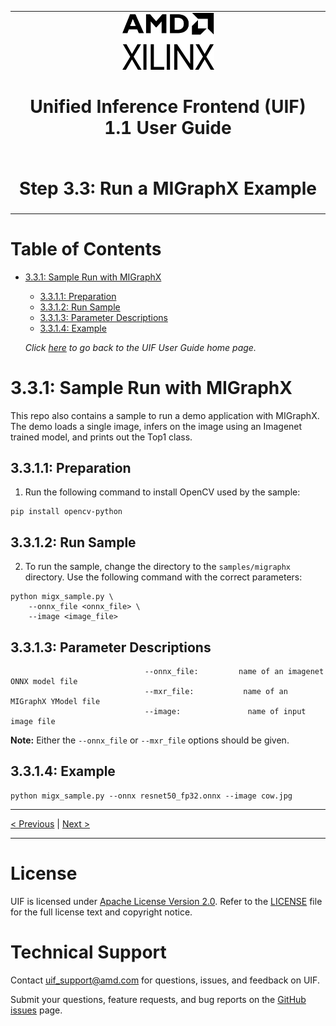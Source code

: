 <table width="100%">
  <tr width="100%">
    <td align="center"><img src="https://raw.githubusercontent.com/Xilinx/Image-Collateral/main/xilinx-logo.png" width="30%"/><h1>Unified Inference Frontend (UIF) 1.1 User Guide </h1>
    </td>
 </tr>
 <tr>
 <td align="center"><h1>Step 3.3: Run a MIGraphX Example</h1>
 </td>
 </tr>
</table>

# Table of Contents
- [3.3.1: Sample Run with MIGraphX](#331-sample-run-with-migraphx)
  - [3.3.1.1: Preparation](#3311-preparation)
  - [3.3.1.2: Run Sample](#3312-run-sample)
  - [3.3.1.3: Parameter Descriptions](#3313-parameter-descriptions)
  - [3.3.1.4: Example](#3314-example)

  _Click [here](/README.md#implementing-uif-11) to go back to the UIF User Guide home page._

# 3.3.1: Sample Run with MIGraphX

This repo also contains a sample to run a demo application with MIGraphX.  The demo loads a single image, infers on the image using an Imagenet trained model, and prints out the Top1 class.

## 3.3.1.1: Preparation


1. Run the following command to install OpenCV used by the sample:

```
pip install opencv-python
```


## 3.3.1.2: Run Sample

2. To run the sample, change the directory to the `samples/migraphx` directory.  Use the following command with the correct parameters:


```
python migx_sample.py \
    --onnx_file <onnx_file> \
    --image <image_file>
```
            

## 3.3.1.3: Parameter Descriptions

```
                              --onnx_file:         name of an imagenet ONNX model file
                              --mxr_file:           name of an MIGraphX YModel file
                              --image:               name of input image file
```

**Note:** Either the `--onnx_file` or `--mxr_file` options should be given.

## 3.3.1.4: Example

```
python migx_sample.py --onnx resnet50_fp32.onnx --image cow.jpg
```
    
             
<hr/>

[< Previous](/docs/3_run_example/inference_server_example.md) | [Next >](/docs/4_deploy_your_own_model/prune_model/prunemodel.md)

<hr/>

 # License

UIF is licensed under [Apache License Version 2.0](/LICENSE). Refer to the [LICENSE](/LICENSE) file for the full license text and copyright notice.

# Technical Support

Contact uif_support@amd.com for questions, issues, and feedback on UIF.

Submit your questions, feature requests, and bug reports on the [GitHub issues](https://github.com/amd/UIF/issues) page.


